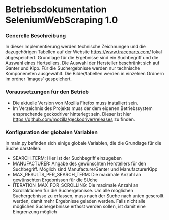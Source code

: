 # Betriebsdokumentation SeleniumWebScraping 1.0

### Generelle Beschreibung

In dieser Implementierung werden technische Zeichnungen und die dazugehörigen Tabellen auf der Website https://www.traceparts.com/ lokal abgespeichert. 
Grundlage für die Ergebnisse sind ein Suchbegriff und die Auswahl eines Hertsellers. Die Auswahl der Hersteller beschränkt sich auf Ganter und Kipp. 
Für die Suchergebnisse werden nur technische Komponeneten ausgewählt. Die Bilder/tabellen werden in einzelnen Ordnern 
im ordner 'images' gespeichert.

### Voraussetzungen für den Betrieb

* Die aktuelle Version von Mozilla Firefox muss installiert sein.
* Im Verzeichnis des Projekts muss der dem eigenen Betriebssystem ensprechende geckodriver hinterlegt sein. Dieser ist hier https://github.com/mozilla/geckodriver/releases zu finden.

### Konfiguration der globalen Variablen

In main.py befinden sich einige globale Variablen, die die Grundlage für die Suche darstellen:
* SEARCH_TERM: Hier ist der Suchbegriff einzugeben
* MANUFACTURER: Angabe des gewünschten Herstellers für den Suchbegriff. Möglich sind ManufacturerGanter und ManufacturerKipp
* MAX_RESULTS_PER_SEARCH_TERM: Die maximale Anzahl an gewünschten Ergebnissen für die SUche
* ITERATION_MAX_FOR_SCROLLING: Die maximale Anzahl an Scrollaktionen für die 
Suchergebnisse. Um alle möglichen Suchergebnisse zu erfassen, muss nach der 
Suche nach unten gescrollt werden, damit mehr Ergebnisse geladen werden. Falls nicht alle möglichen Suchergebnisse
erfasst werden sollen, ist damit eine Eingrenzung möglich
